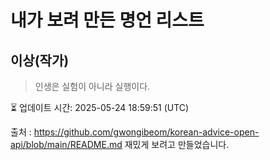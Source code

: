 # 내가 보려 만든 명언 리스트

##  이상(작가)
> 인생은 실험이 아니라 실행이다.


⏳ 업데이트 시간: 2025-05-24 18:59:51 (UTC)

출처 : https://github.com/gwongibeom/korean-advice-open-api/blob/main/README.md
재밌게 보려고 만들었습니다.
